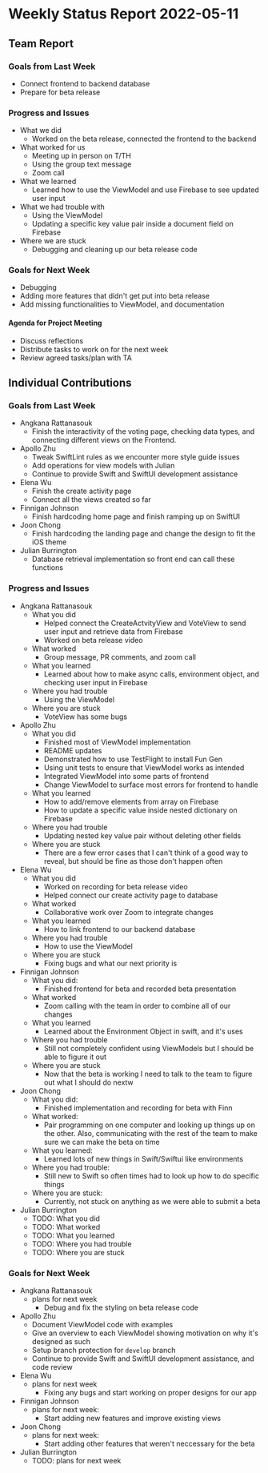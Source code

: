 # Weekly Status Report 2022-05-11

## Team Report

### Goals from Last Week

- Connect frontend to backend database
- Prepare for beta release

### Progress and Issues

- What we did
  - Worked on the beta release, connected the frontend to the backend
- What worked for us
  - Meeting up in person on T/TH
  - Using the group text message
  - Zoom call
- What we learned
  - Learned how to use the ViewModel and use Firebase to see updated user input
- What we had trouble with
  - Using the ViewModel
  - Updating a specific key value pair inside a document field on Firebase
- Where we are stuck
  - Debugging and cleaning up our beta release code

### Goals for Next Week

- Debugging
- Adding more features that didn't get put into beta release
- Add missing functionalities to ViewModel, and documentation

#### Agenda for Project Meeting

- Discuss reflections
- Distribute tasks to work on for the next week
- Review agreed tasks/plan with TA

## Individual Contributions

### Goals from Last Week

- Angkana Rattanasouk
  - Finish the interactivity of the voting page, checking data types, and connecting different views on the Frontend.
- Apollo Zhu
  - Tweak SwiftLint rules as we encounter more style guide issues
  - Add operations for view models with Julian
  - Continue to provide Swift and SwiftUI development assistance
- Elena Wu
  - Finish the create activity page 
  - Connect all the views created so far
- Finnigan Johnson
  - Finish hardcoding home page and finish ramping up on SwiftUI
- Joon Chong
  - Finish hardcoding the landing page and change the design to fit the iOS theme
- Julian Burrington
  - Database retrieval implementation so front end can call these functions

### Progress and Issues

- Angkana Rattanasouk
    - What you did
      - Helped connect the CreateActvityView and VoteView to send user input and retrieve data from Firebase
      - Worked on beta release video
    - What worked
      - Group message, PR comments, and zoom call
    - What you learned
      - Learned about how to make async calls, environment object, and checking user input in Firebase
    - Where you had trouble
      - Using the ViewModel 
    - Where you are stuck
      - VoteView has some bugs 
- Apollo Zhu
    - What you did
      - Finished most of ViewModel implementation
      - README updates
      - Demonstrated how to use TestFlight to install Fun Gen
      - Using unit tests to ensure that ViewModel works as intended
      - Integrated ViewModel into some parts of frontend
      - Change ViewModel to surface most errors for frontend to handle
    - What you learned
      - How to add/remove elements from array on Firebase
      - How to update a specific value inside nested dictionary on Firebase
    - Where you had trouble
      - Updating nested key value pair without deleting other fields
    - Where you are stuck
      - There are a few error cases that I can't think of a good way to reveal, but should be fine as those don't happen often
- Elena Wu
    - What you did
      - Worked on recording for beta release video
      - Helped connect our create activity page to database
    - What worked
      - Collaborative work over Zoom to integrate changes
    - What you learned
      - How to link frontend to our backend database
    - Where you had trouble
      - How to use the ViewModel
    - Where you are stuck
      - Fixing bugs and what our next priority is
- Finnigan Johnson
    - What you did:
      - Finished frontend for beta and recorded beta presentation
    - What worked
      - Zoom calling with the team in order to combine all of our changes
    - What you learned
      - Learned about the Environment Object in swift, and it's uses 
    - Where you had trouble
      - Still not completely confident using ViewModels but I should be able to figure it out 
    - Where you are stuck
      - Now that the beta is working I need to talk to the team to figure out what I should do nextw
- Joon Chong
    - What you did: 
      - Finished implementation and recording for beta with Finn
    - What worked:
      - Pair programming on one computer and looking up things up on the other. Also, communicating with the 
        rest of the team to make sure we can make the beta on time
    - What you learned:
      - Learned lots of new things in Swift/Swiftui like environments
    - Where you had trouble:
      - Still new to Swift so often times had to look up how to do specific things
    - Where you are stuck:
      - Currently, not stuck on anything as we were able to submit a beta 
- Julian Burrington
    - TODO: What you did
    - TODO: What worked
    - TODO: What you learned
    - TODO: Where you had trouble
    - TODO: Where you are stuck

### Goals for Next Week

- Angkana Rattanasouk
    - plans for next week
      - Debug and fix the styling on beta release code 
- Apollo Zhu
    - Document ViewModel code with examples
    - Give an overview to each ViewModel showing motivation on why it's designed as such
    - Setup branch protection for `develop` branch
    - Continue to provide Swift and SwiftUI development assistance, and code review
- Elena Wu
    - plans for next week
      - Fixing any bugs and start working on proper designs for our app
- Finnigan Johnson
    - plans for next week:
      - Start adding new features and improve existing views
- Joon Chong
    - plans for next week:
      - Start adding other features that weren't neccessary for the beta 
- Julian Burrington
    - TODO: plans for next week
